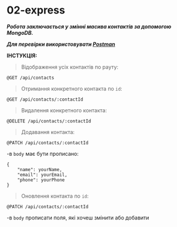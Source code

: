 # 02-express

**_Робота заключається у змінні масива контактів за допомогою MongoDB._**

**_Для перевірки використовувати [Postman](https://www.getpostman.com/)_**

**ІНСТУКЦІЯ:**

> Відображення усіх контактів по рауту:

```
@GET /api/contacts
```

> Отримання конкретного контакта по `id`:

```
@GET /api/contacts/:contactId
```

> Видалення конкретного контакта:

```
@DELETE /api/contacts/:contactId
```

> Додавання контакта:

```
@PATCH /api/contacts/:contactId
```

-в `body` має бути прописано:

```
{
    "name": yourName,
    "email": yourEmail,
    "phone": yourPhone
}
```

> Оновлення контакта по `id`:

```
@PATCH /api/contacts/:contactId
```

-в `body` прописати поля, які хочеш змінити або добавити
